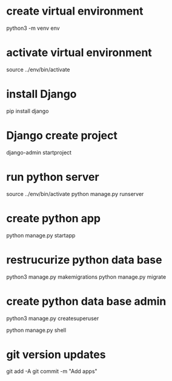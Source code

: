 # create virtual environment
python3 -m venv env

# activate virtual environment 
source ../env/bin/activate

# install Django 
pip install django

# Django create project
django-admin startproject <projectname>

# run python server
source ../env/bin/activate
python manage.py runserver

# create python app
python manage.py startapp <appname>

# restrucurize python data base
python3 manage.py makemigrations
python manage.py migrate

# create python data base admin
python3 manage.py createsuperuser

python manage.py shell

# git version updates
git add -A
git commit -m "Add apps"